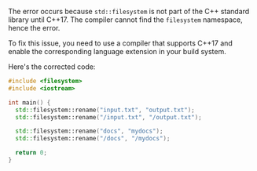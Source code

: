 The error occurs because `std::filesystem` is not part of the C++ standard library until C++17. The compiler cannot find the `filesystem` namespace, hence the error.

To fix this issue, you need to use a compiler that supports C++17 and enable the corresponding language extension in your build system.

Here's the corrected code:

```cpp
#include <filesystem>
#include <iostream>

int main() {
  std::filesystem::rename("input.txt", "output.txt");
  std::filesystem::rename("/input.txt", "/output.txt");

  std::filesystem::rename("docs", "mydocs");
  std::filesystem::rename("/docs", "/mydocs");

  return 0;
}
```
